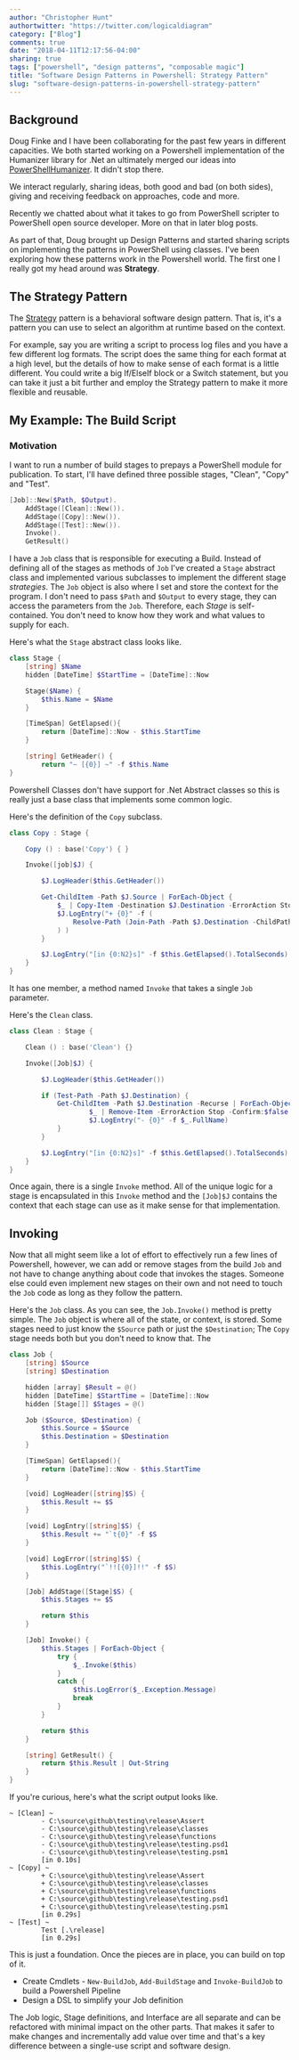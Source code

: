 ```yaml
---
author: "Christopher Hunt"
authortwitter: "https://twitter.com/logicaldiagram"
category: ["Blog"]
comments: true
date: "2018-04-11T12:17:56-04:00"
sharing: true
tags: ["powershell", "design patterns", "composable magic"]
title: "Software Design Patterns in Powershell: Strategy Pattern"
slug: "software-design-patterns-in-powershell-strategy-pattern"
---
```


## Background

Doug Finke and I have been collaborating for the past few years in different capacities. We both started working on a Powershell implementation of the Humanizer library for .Net an ultimately merged our ideas into [PowerShellHumanizer](https://github.com/dfinke/powershellhumanizer). It didn't stop there.

We interact regularly, sharing ideas, both good and bad (on both sides), giving and receiving feedback on approaches, code and more.

Recently we chatted about what it takes to go from PowerShell scripter to PowerShell open source developer. More on that in later blog posts.

As part of that, Doug brought up Design Patterns and started sharing scripts on implementing the patterns in PowerShell using classes. I've been exploring how these patterns work in the Powershell world. The first one I really got my head around was **Strategy**.

## The Strategy Pattern

The [Strategy](https://en.wikipedia.org/wiki/Strategy_pattern) pattern is a behavioral software design pattern. That is, it's a pattern you can use to select an algorithm at runtime based on the context.

For example, say you are writing a script to process log files and you have a few different log formats. The script does the same thing for each format at a high level, but the details of how to make sense of each format is a little different. You could write a big If/ElseIf block or a Switch statement, but you can take it just a bit further and employ the Strategy pattern to make it more flexible and reusable.

## My Example: The Build Script

### Motivation

I want to run a number of build stages to prepays a PowerShell module for publication. To start, I'll have defined three possible stages, "Clean", "Copy" and "Test".

```powershell
[Job]::New($Path, $Output).
    AddStage([Clean]::New()).
    AddStage([Copy]::New()).
    AddStage([Test]::New()).
    Invoke().
    GetResult()
```

I have a `Job` class that is responsible for executing a Build. Instead of defining all of the stages as methods of `Job` I've created a `Stage` abstract class and implemented various subclasses to implement the different stage _strategies_. The `Job` object is also where I set and store the context for the program. I don't need to pass `$Path` and `$Output` to every stage, they can access the parameters from the `Job`. Therefore, each _Stage_ is self-contained. You don't need to know how they work and what values to supply for each.

Here's what the `Stage` abstract class looks like.

```powershell
class Stage {
    [string] $Name
    hidden [DateTime] $StartTime = [DateTime]::Now

    Stage($Name) {
        $this.Name = $Name
    }

    [TimeSpan] GetElapsed(){
        return [DateTime]::Now - $this.StartTime
    }

    [string] GetHeader() {
        return "~ [{0}] ~" -f $this.Name
}
```

Powershell Classes don't have support for .Net Abstract classes so this is really just a base class that implements some common logic.

Here's the definition of the `Copy` subclass.

```powershell
class Copy : Stage {

    Copy () : base('Copy') { }

    Invoke([job]$J) {

        $J.LogHeader($this.GetHeader())

        Get-ChildItem -Path $J.Source | ForEach-Object {
            $_ | Copy-Item -Destination $J.Destination -ErrorAction Stop -Recurse
            $J.LogEntry("+ {0}" -f (
                Resolve-Path (Join-Path -Path $J.Destination -ChildPath $_.Name)
            ) )
        }

        $J.LogEntry("[in {0:N2}s]" -f $this.GetElapsed().TotalSeconds)
    }
}
```

It has one member, a method named `Invoke` that takes a single `Job` parameter.

Here's the `Clean` class.

```powershell
class Clean : Stage {

    Clean () : base('Clean') {}

    Invoke([Job]$J) {

        $J.LogHeader($this.GetHeader())

        if (Test-Path -Path $J.Destination) {
            Get-ChildItem -Path $J.Destination -Recurse | ForEach-Object {
                    $_ | Remove-Item -ErrorAction Stop -Confirm:$false -Recurse
                    $J.LogEntry("- {0}" -f $_.FullName)
            }
        }

        $J.LogEntry("[in {0:N2}s]" -f $this.GetElapsed().TotalSeconds)
    }
}
```

Once again, there is a single `Invoke` method. All of the unique logic for a stage is encapsulated in this `Invoke` method and the `[Job]$J` contains the context that each stage can use as it make sense for that implementation.

## Invoking

Now that all might seem like a lot of effort to effectively run a few lines of Powershell, however, we can add or remove stages from the build `Job` and not have to change anything about code that invokes the stages. Someone else could even implement new stages on their own and not need to touch the `Job` code as long as they follow the pattern.

Here's the `Job` class. As you can see, the `Job.Invoke()` method is pretty simple. The `Job` object is where all of the state, or context, is stored. Some stages need to just know the `$Source` path or just the `$Destination`; The `Copy` stage needs both but you don't need to know that. The

```powershell
class Job {
    [string] $Source
    [string] $Destination

    hidden [array] $Result = @()
    hidden [DateTime] $StartTime = [DateTime]::Now
    hidden [Stage[]] $Stages = @()

    Job ($Source, $Destination) {
        $this.Source = $Source
        $this.Destination = $Destination
    }

    [TimeSpan] GetElapsed(){
        return [DateTime]::Now - $this.StartTime
    }

    [void] LogHeader([string]$S) {
        $this.Result += $S
    }

    [void] LogEntry([string]$S) {
        $this.Result += "`t{0}" -f $S
    }

    [void] LogError([string]$S) {
        $this.LogEntry("`!![{0}]!!" -f $S)
    }

    [Job] AddStage([Stage]$S) {
        $this.Stages += $S

        return $this
    }

    [Job] Invoke() {
        $this.Stages | ForEach-Object {
            try {
                $_.Invoke($this)
            }
            catch {
                $this.LogError($_.Exception.Message)
                break
            }
        }

        return $this
    }

    [string] GetResult() {
        return $this.Result | Out-String
    }
}
```

If you're curious, here's what the script output looks like.

    ~ [Clean] ~
            - C:\source\github\testing\release\Assert
            - C:\source\github\testing\release\classes
            - C:\source\github\testing\release\functions
            - C:\source\github\testing\release\testing.psd1
            - C:\source\github\testing\release\testing.psm1
            [in 0.10s]
    ~ [Copy] ~
            + C:\source\github\testing\release\Assert
            + C:\source\github\testing\release\classes
            + C:\source\github\testing\release\functions
            + C:\source\github\testing\release\testing.psd1
            + C:\source\github\testing\release\testing.psm1
            [in 0.29s]
    ~ [Test] ~
            Test [.\release]
            [in 0.29s]


This is just a foundation. Once the pieces are in place, you can build on top of it.

- Create Cmdlets - `New-BuildJob`, `Add-BuildStage` and `Invoke-BuildJob` to build a Powershell Pipeline
- Design a DSL to simplify your Job definition

The Job logic, Stage definitions, and Interface are all separate and can be refactored with minimal impact on the other parts. That makes it safer to make changes and incrementally add value over time and that's a key difference between a single-use script and software design.